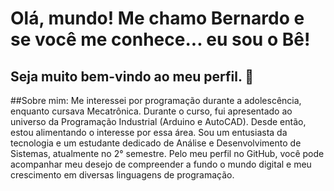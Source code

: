 # Olá, mundo! Me chamo Bernardo e se você me conhece... eu sou o Bê!
## Seja muito bem-vindo ao meu perfil. 👾

##Sobre mim:
Me interessei por programação durante a adolescência, enquanto cursava Mecatrônica. Durante o curso, fui apresentado ao universo da Programação Industrial (Arduino e AutoCAD). Desde então, estou alimentando o interesse por essa área. Sou um entusiasta da tecnologia e um estudante dedicado de Análise e Desenvolvimento de Sistemas, atualmente no 2° semestre. Pelo meu perfil no GitHub, você pode acompanhar meu desejo de compreender a fundo o mundo digital e meu crescimento em diversas linguagens de programação.




